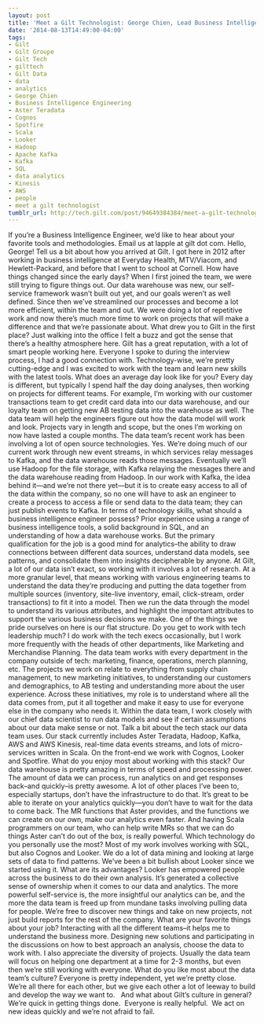```yaml
---
layout: post
title: 'Meet a Gilt Technologist: George Chien, Lead Business Intelligence Engineer '
date: '2014-08-13T14:49:00-04:00'
tags:
- Gilt
- Gilt Groupe
- Gilt Tech
- gilttech
- Gilt Data
- data
- analytics
- George Chien
- Business Intelligence Engineering
- Aster Teradata
- Cognos
- Spotfire
- Scala
- Looker
- Hadoop
- Apache Kafka
- Kafka
- SQL
- data analytics
- Kinesis
- AWS
- people
- meet a gilt technologist
tumblr_url: http://tech.gilt.com/post/94649384384/meet-a-gilt-technologist-george-chien-lead
---
```


If you’re a Business Intelligence Engineer, we’d like to hear about your favorite tools and methodologies. Email us at lapple at gilt dot com.
Hello, George! Tell us a bit about how you arrived at Gilt.
I got here in 2012 after working in business intelligence at Everyday Health, MTV/Viacom, and Hewlett-Packard, and before that I went to school at Cornell.
How have things changed since the early days?
When I first joined the team, we were still trying to figure things out. Our data warehouse was new, our self-service framework wasn’t built out yet, and our goals weren’t as well defined. Since then we’ve streamlined our processes and become a lot more efficient, within the team and out. We were doing a lot of repetitive work and now there’s much more time to work on projects that will make a difference and that we’re passionate about.
What drew you to Gilt in the first place?
Just walking into the office I felt a buzz and got the sense that there’s a healthy atmosphere here. Gilt has a great reputation, with a lot of smart people working here. Everyone I spoke to during the interview process, I had a good connection with. Technology-wise, we’re pretty cutting-edge and I was excited to work with the team and learn new skills with the latest tools.
What does an average day look like for you?
Every day is different, but typically I spend half the day doing analyses, then working on projects for different teams. For example, I’m working with our customer transactions team to get credit card data into our data warehouse, and our loyalty team on getting new AB testing data into the warehouse as well. The data team will help the engineers figure out how the data model will work and look. Projects vary in length and scope, but the ones I’m working on now have lasted a couple months.
The data team’s recent work has been involving a lot of open source technologies.
Yes. We’re doing much of our current work through new event streams, in which services relay messages to Kafka, and the data warehouse reads those messages. Eventually we’ll use Hadoop for the file storage, with Kafka relaying the messages there and the data warehouse reading from Hadoop. In our work with Kafka, the idea behind it—and we’re not there yet—but it is to create easy access to all of the data within the company, so no one will have to ask an engineer to create a process to access a file or send data to the data team; they can just publish events to Kafka.
In terms of technology skills, what should a business intelligence engineer possess?
Prior experience using a range of business intelligence tools, a solid background in SQL, and an understanding of how a data warehouse works. But the primary qualification for the job is a good mind for analytics–the ability to draw connections between different data sources, understand data models, see patterns, and consolidate them into insights decipherable by anyone.
At Gilt, a lot of our data isn’t exact, so working with it involves a lot of research. At a more granular level, that means working with various engineering teams to understand the data they’re producing and putting the data together from multiple sources (inventory, site-live inventory, email, click-stream, order transactions) to fit it into a model. Then we run the data through the model to understand its various attributes, and highlight the important attributes to support the various business decisions we make.
One of the things we pride ourselves on here is our flat structure. Do you get to work with tech leadership much?
I do work with the tech execs occasionally, but I work more frequently with the heads of other departments, like Marketing and Merchandise Planning. The data team works with every department in the company outside of tech: marketing, finance, operations, merch planning, etc. The projects we work on relate to everything from supply chain management, to new marketing initiatives, to understanding our customers and demographics, to AB testing and understanding more about the user experience. Across these initiatives, my role is to understand where all the data comes from, put it all together and make it easy to use for everyone else in the company who needs it. Within the data team, I work closely with our chief data scientist to run data models and see if certain assumptions about our data make sense or not.
Talk a bit about the tech stack our data team uses.
Our stack currently includes Aster Teradata, Hadoop, Kafka, AWS and AWS Kinesis, real-time data events streams, and lots of micro-services written in Scala. On the front-end we work with Cognos, Looker and Spotfire.
What do you enjoy most about working with this stack?
Our data warehouse is pretty amazing in terms of speed and processing power. The amount of data we can process, run analytics on and get responses back–and quickly–is pretty awesome. A lot of other places I’ve been to, especially startups, don’t have the infrastructure to do that. It’s great to be able to iterate on your analytics quickly—you don’t have to wait for the data to come back.
The MR functions that Aster provides, and the functions we can create on our own, make our analytics even faster. And having Scala programmers on our team, who can help write MRs so that we can do things Aster can’t do out of the box, is really powerful.
Which technology do you personally use the most?
Most of my work involves working with SQL, but also Cognos and Looker. We do a lot of data mining and looking at large sets of data to find patterns.
We’ve been a bit bullish about Looker since we started using it. What are its advantages?
Looker has empowered people across the business to do their own analysis. It’s generated a collective sense of ownership when it comes to our data and analytics. The more powerful self-service is, the more insightful our analytics can be, and the more the data team is freed up from mundane tasks involving pulling data for people. We’re free to discover new things and take on new projects, not just build reports for the rest of the company.
What are your favorite things about your job?
Interacting with all the different teams–it helps me to understand the business more. Designing new solutions and participating in the discussions on how to best approach an analysis, choose the data to work with. I also appreciate the diversity of projects. Usually the data team will focus on helping one department at a time for 2-3 months, but even then we’re still working with everyone.
What do you like most about the data team’s culture?
Everyone is pretty independent, yet we’re pretty close. We’re all there for each other, but we give each other a lot of leeway to build and develop the way we want to.  
And what about Gilt’s culture in general?
We’re quick in getting things done.  Everyone is really helpful.  We act on new ideas quickly and we’re not afraid to fail.
